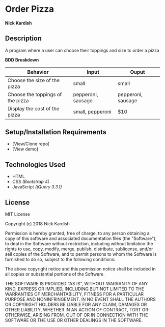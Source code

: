 # **Order Pizza**

#### Nick Kardish

## Description

A program where a user can choose their toppings and size to order a pizza

**BDD Breakdown**

Behavior | Input | Ouput
------------ | ------------- | -------------
Choose the size of the pizza| small | small
Choose the toppings of the pizza | pepperoni, sausage | pepperoni, sausage
Display the cost of the pizza | small, pepperoni | $10

## Setup/Installation Requirements

* [View/Clone repo]
* [View demo]

## Technologies Used

* HTML
* CSS _(Bootstrap 4)_
* JavaScript _(jQuery 3.3.1)_

## License

MIT License

Copyright (c) 2018 Nick Kardish

Permission is hereby granted, free of charge, to any person obtaining a copy
of this software and associated documentation files (the "Software"), to deal
in the Software without restriction, including without limitation the rights
to use, copy, modify, merge, publish, distribute, sublicense, and/or sell
copies of the Software, and to permit persons to whom the Software is
furnished to do so, subject to the following conditions:

The above copyright notice and this permission notice shall be included in all
copies or substantial portions of the Software.

THE SOFTWARE IS PROVIDED "AS IS", WITHOUT WARRANTY OF ANY KIND, EXPRESS OR
IMPLIED, INCLUDING BUT NOT LIMITED TO THE WARRANTIES OF MERCHANTABILITY,
FITNESS FOR A PARTICULAR PURPOSE AND NONINFRINGEMENT. IN NO EVENT SHALL THE
AUTHORS OR COPYRIGHT HOLDERS BE LIABLE FOR ANY CLAIM, DAMAGES OR OTHER
LIABILITY, WHETHER IN AN ACTION OF CONTRACT, TORT OR OTHERWISE, ARISING FROM,
OUT OF OR IN CONNECTION WITH THE SOFTWARE OR THE USE OR OTHER DEALINGS IN THE
SOFTWARE.
